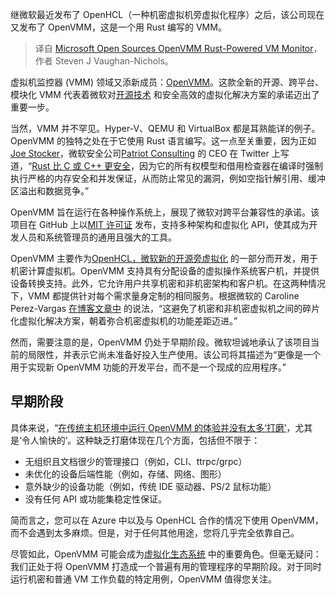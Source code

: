 
<!--
title: 微软开源 OpenVMM，一款基于 Rust 的虚拟机监控器
cover: https://cdn.thenewstack.io/media/2024/10/c0437f19-pawel-czerwinski-4vkaa4ovycm-unsplash.jpg
-->

继微软最近发布了 OpenHCL（一种机密虚拟机旁虚拟化程序）之后，该公司现在又发布了 OpenVMM，这是一个用 Rust 编写的 VMM。

> 译自 [Microsoft Open Sources OpenVMM Rust-Powered VM Monitor](https://thenewstack.io/microsoft-open-sources-openvmm-rust-powered-vm-monitor/)，作者 Steven J Vaughan-Nichols。

虚拟机监控器 (VMM) 领域又添新成员：[OpenVMM](https://github.com/microsoft/openvmm)。这款全新的开源、跨平台、模块化 VMM 代表着微软对[开源技术](https://thenewstack.io/open-source/) 和安全高效的虚拟化解决方案的承诺迈出了重要一步。

当然，VMM 并不罕见。Hyper-V、QEMU 和 VirtualBox 都是耳熟能详的例子。OpenVMM 的独特之处在于它使用 Rust 语言编写。这一点至关重要，因为正如[Joe Stocker](https://mvp.microsoft.com/en-US/mvp/profile/f9cb9fdd-37e8-ea11-a814-000d3a8dfe0d)，微软安全公司[Patriot Consulting](http://www.PatriotConsultingTech.com) 的 CEO 在 Twitter 上写道，“[Rust 比 C 或 C++ 更安全](https://x.com/ITguySoCal/status/1847101065268744345)，因为它的所有权模型和借用检查器在编译时强制执行严格的内存安全和并发保证，从而防止常见的漏洞，例如空指针解引用、缓冲区溢出和数据竞争。”

OpenVMM 旨在运行在各种操作系统上，展现了微软对跨平台兼容性的承诺。该项目在 GitHub 上以[MIT 许可证](https://opensource.org/license/mit) 发布，支持多种架构和虚拟化 API，使其成为开发人员和系统管理员的通用且强大的工具。

OpenVMM 主要作为[OpenHCL，微软新的开源旁虚拟化](https://thenewstack.io/microsoft-open-sources-openhcl-a-linux-based-paravisor/) 的一部分而开发，用于机密计算虚拟机。OpenVMM 支持具有分配设备的虚拟操作系统客户机，并提供设备转换支持。此外，它允许用户共享机密和非机密架构和客户机。在这两种情况下，VMM 都提供针对每个需求量身定制的相同服务。根据微软的 Caroline Perez-Vargas [在博客文章中](https://techcommunity.microsoft.com/t5/windows-os-platform-blog/openhcl-the-new-open-source-paravisor/ba-p/4273172) 的说法，“这避免了机密和非机密虚拟机之间的碎片化虚拟化解决方案，朝着弥合机密虚拟机的功能差距迈进。”

然而，需要注意的是，OpenVMM 仍处于早期阶段。微软坦诚地承认了该项目当前的局限性，并表示它尚未准备好投入生产使用。该公司将其描述为“更像是一个用于实现新 OpenVMM 功能的开发平台，而不是一个现成的应用程序。”

## 早期阶段

具体来说，“[在传统主机环境中运行 OpenVMM 的体验并没有太多‘打磨’](https://github.com/microsoft/openvmm/blob/main/Guide/src/user_guide/openvmm.md#disclaimer)，尤其是‘令人愉快的’。这种缺乏打磨体现在几个方面，包括但不限于：

- 无组织且文档很少的管理接口（例如，CLI、ttrpc/grpc）
- 未优化的设备后端性能（例如，存储、网络、图形）
- 意外缺少的设备功能（例如，传统 IDE 驱动器、PS/2 鼠标功能）
- 没有任何 API 或功能集稳定性保证。

简而言之，您可以在 Azure 中以及与 OpenHCL 合作的情况下使用 OpenVMM，而不会遇到太多麻烦。但是，对于任何其他用途，您将几乎完全依靠自己。

尽管如此，OpenVMM 可能会成为[虚拟化生态系统](https://thenewstack.io/how-one-small-startup-is-changing-the-virtualization-landscape/) 中的重要角色。但毫无疑问：我们正处于将 OpenVMM 打造成一个普遍有用的管理程序的早期阶段。对于同时运行机密和普通 VM 工作负载的特定用例，OpenVMM 值得您关注。
